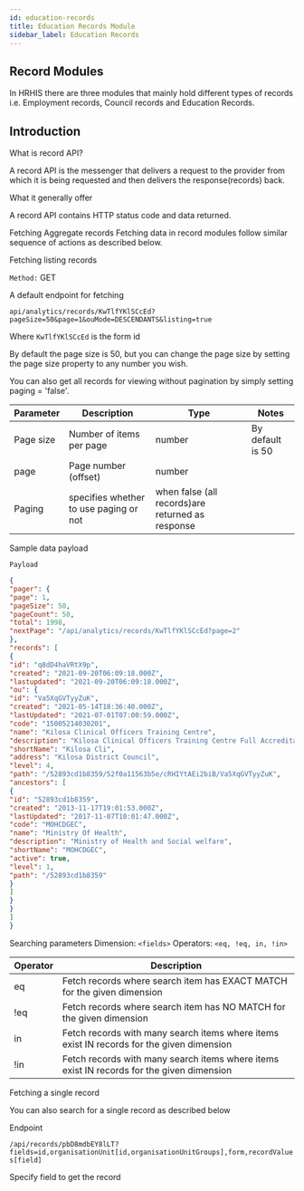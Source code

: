 ```yaml
---
id: education-records
title: Education Records Module
sidebar_label: Education Records
---
```

## Record Modules​
In HRHIS there are three modules that mainly hold different types of records i.e. Employment records, Council records and Education Records.

## Introduction​
What is record API?

A record API is the messenger that delivers a request to the provider from which it is being requested and then delivers the response(records) back.

What it generally offer

A record API contains HTTP status code and data returned.

Fetching​
Aggregate records Fetching data in record modules follow similar sequence of actions as described below.

Fetching listing records​

`Method:` GET

A default endpoint for fetching

`api/analytics/records/KwTlfYKlSCcEd?pageSize=50&page=1&ouMode=DESCENDANTS&listing=true`

Where `KwTlfYKlSCcEd` is the form id

By default the page size is 50, but you can change the page size by setting the page size property to any number you wish.

You can also get all records for viewing without pagination by simply setting paging = 'false'.

|Parameter|Description|Type|Notes|
|----|----|----|-----|
|Page size|Number of items per page|number|By default is 50|
|page|Page number (offset)|number|
|Paging|specifies whether to use paging or not|when false (all records)are returned as response|

Sample data payload

`Payload`

```JSON
{
"pager": {
"page": 1,
"pageSize": 50,
"pageCount": 50,
"total": 1998,
"nextPage": "/api/analytics/records/KwTlfYKlSCcEd?page=2"
},
"records": [
{
"id": "q8dD4haVRtX9p",
"created": "2021-09-20T06:09:18.000Z",
"lastupdated": "2021-09-20T06:09:18.000Z",
"ou": {
"id": "Va5XqGVTyyZuK",
"created": "2021-05-14T18:36:40.000Z",
"lastUpdated": "2021-07-01T07:00:59.000Z",
"code": "15005214030201",
"name": "Kilosa Clinical Officers Training Centre",
"description": "Kilosa Clinical Officers Training Centre Full Accreditation",
"shortName": "Kilosa Cli",
"address": "Kilosa District Council",
"level": 4,
"path": "/52893cd1b8359/52f0a11563b5e/cRHIYtAEi2biB/Va5XqGVTyyZuK",
"ancestors": [
{
"id": "52893cd1b8359",
"created": "2013-11-17T19:01:53.000Z",
"lastUpdated": "2017-11-07T10:01:47.000Z",
"code": "MOHCDGEC",
"name": "Ministry Of Health",
"description": "Ministry of Health and Social welfare",
"shortName": "MOHCDGEC",
"active": true,
"level": 1,
"path": "/52893cd1b8359"
}
]
}
}
]
}
```

Searching parameters Dimension: `<fields>` Operators: `<eq, !eq, in, !in>`


|Operator|Description|
|----|----|
|eq|Fetch records where search item has EXACT MATCH for the given dimension|
|!eq|Fetch records where search item has NO MATCH for the given dimension|
|in|Fetch records with many search items where items exist IN records for the given dimension|
|!in|Fetch records with many search items where items exist IN records for the given dimension|

Fetching a single record

You can also search for a single record as described below

Endpoint

`/api/records/pbD8mdbEY8lLT?fields=id,organisationUnit[id,organisationUnitGroups],form,recordValues[field]`

Specify field to get the record

